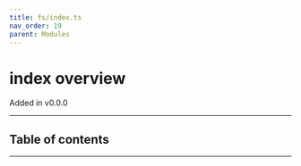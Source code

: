 ```yaml
---
title: fs/index.ts
nav_order: 19
parent: Modules
---
```


# index overview

Added in v0.0.0

---

<h2 class="text-delta">Table of contents</h2>

---

